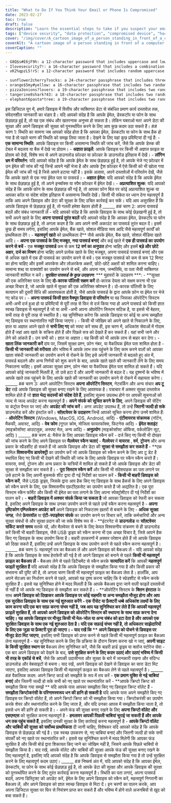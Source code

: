 ```yaml
---
title: "What to Do If You Think Your Email or Phone Is Compromised"
date: 2023-02-27
toc: true
draft: false
description: "Learn the essential steps to take if you suspect your email, desktop, or phone has been hacked or compromised, including changing passwords, scanning for malware, and wiping your device clean."
tags: ["device security", "data protection", "compromised device", "hacked email", "hacked phone", "malware", "virus removal", "password security", "data backup", "two-factor authentication", "cybersecurity", "online safety", "digital privacy", "identity theft", "online fraud", "tech support", "computer repair", "data recovery", "IT services", "technology"]
cover: "/img/cover/A_cartoon_image_of_a_person_standing_in_front_of_a_computer.png"
coverAlt: "A cartoon image of a person standing in front of a computer or phone with a concerned expression, while a cartoon hacker lurks in the background."
coverCaption: ""
---
```

```txt
- G8Q$s#E6jF9h: a 12-character password that includes uppercase and lowercase letters, numbers, and symbols
- Ilovesecurity7!: a 16-character password that includes a combination of words and numbers, and a symbol
- xK2%qpzL5!rS: a 12-character password that includes random uppercase and lowercase letters, numbers, and symbols
```
```txt
- sunflower2cherry7socks: a 24-character passphrase that includes three random words with numbers
- orange$5my#yellow: a 16-character passphrase that includes two random words with numbers and symbols
- pizza3onions?lovers: a 19-character passphrase that includes two random words with numbers and a symbol
- tangerine8shark?43: a 18-character passphrase that includes two random words with numbers and a symbol
- elephant6pasta*tree: a 19-character passphrase that includes two random words with numbers and a symbol
```

  इस डिजिटल युग में, हमारे डिवाइस में वित्तीय और व्यक्तिगत डेटा से संबंधित प्रमाण कार्य दस्तावेज़ तक, संवेदनशील जानकारी का भंडार है। यदि आपको संदेह है कि आपके ईमेल, डेस्कटॉप या फोन के साथ छेड़छाड़ हुई है, तो यह एक संबंध और खतरनाक अनुभव हो सकता है। लेकिन घबराओ मत! अपने डेटा की सुरक्षा और अपने डिवाइस की सुरक्षा को पुनर्स्थापित करने के लिए आप कुछ कदम उठा सकते हैं। ## चरण 1: स्थिति का सामना जब आपको संदेह होता है कि आपका ईमेल, डेस्कटॉप या फोन के साथ हैक हो गया है तो पहले चरण की स्थिति को समझ लिया जाता है। देखने के लिए यहां कुछ प्रविष्टियां दी गई हैं: - **एक सामान्य स्थिति**: आपके डिवाइस पर किसी असामान्य स्थिति की जांच करें, जैसे कि आपके डेस्क की टेबल में बदलाव या बैक में देखे जा प्रोग्राम। - **अज्ञात फ़ाइलें**: आपके डिवाइस पर किसी भी अज्ञात फ़ाइल या प्रोग्राम को देखें, विशेष रूप से अपने डाउनलोड फ़ोल्डर या फ़ोल्डर के डाउनलोड इतिहास में देखें। - **लॉगिन भ्रम में परिवर्तन**: यदि आपको संदेह है कि आपके ईमेल के साथ छेड़छाड़ हुई है, तो आपके भेजे गए फ़ोल्डर में उन ईमेल की जांच की गई जिन्हें आपने नहीं भेजा है और आपके ट्रैश फ़ोल्डर में ऐसे किसी को भी खोला गया ईमेल की जांच की गई है जिसे आपने हटाया नहीं है। इसके अलावा, अपने दस्तावेज़ों में परिवर्तन देखें, जैसे कि आपके खाते से एक नया ईमेल पता या पासवर्ड। - **अज्ञात ईमेल**: यदि आपको संदेह है कि आपके ईमेल के साथ छेड़छाड़ हुई है, तो अपने इनबॉक्स या स्पैम फ़ोल्डर में ईमेल देखें। - **अप्रत्याशित शुल्क**: यदि आपको संदेह है कि आपके फ़ोन के साथ छेड़छाड़ की गई है, तो आपका फ़ोन बिल पर कोई अप्रत्याशित शुल्क या आपका कॉल या संदेश संदेश इतिहास में असामान्य स्थिति देखें। किसी भी संकेत पर ध्यान देना महत्वपूर्ण है ताकि आप अपने डिवाइस और डेटा की सुरक्षा के लिए उचित कार्रवाई कर सकें। यदि आप असुरक्षित हैं कि आपके डिवाइस से छेड़छाड़ हुई है, तो गलती हमेशा बेहतर होती है ______ ## चरण 2: अपना पासवर्ड बदलें और संबंध जानकारी लें - यदि आपको संदेह है कि आपके डिवाइस के साथ कोई छेड़खानी हुई है, तो सभी अपने खाते के लिए **अपना पासवर्ड तुरंत बदलें** यदि आपको संदेह है कि आपका ईमेल, डेस्कटॉप या फोन के साथ छेड़छाड़ हुई है, तो अगला कदम है कि आप अपने सभी अकाउंट का पासवर्ड तुरंत बदल दें। इसमें कुछ ही समय लगेगा, इसलिए आपके ईमेल, बैंक खाते, सोशल मीडिया व्यय आदि जैसे महत्वपूर्ण कार्यों को प्राथमिकता देंगे। - **महत्वपूर्ण खाते** को प्राथमिकता दें** जैसे आपके ईमेल, बैंक खाते, सोशल मीडिया खाते आदि। - **अपना एक पासवर्ड के लिए मजबूत, नया पासवर्ड बनाएं** और कई खाते में **एक ही पासवर्ड का उपयोग करने से बचें** - एक **मजबूत पासवर्ड** कम से कम **12 वर्ण का अनुपात** होना चाहिए और इसमें **बड़े और छोटे अक्षर, दर्ज का मिश्रण** होना चाहिए अपने प्रत्येक खाते के लिए मजबूत, अपना पासवर्ड पासवर्ड बनाएं और एक से अधिक खाते में एक ही पासवर्ड का उपयोग करने से बचें। एक मजबूत पासवर्ड को कम से कम 12 मिनट का होना चाहिए और इसमें अपरकेस और लोअरकेस अक्षरों, छोटे-छोटे अक्षरों को शामिल करना चाहिए। सामान्य शब्द या वाक्यांशों का उपयोग करने से बचें, और अपना नाम, जन्मतिथि, या पता जैसी व्यक्तिगत जानकारी शामिल न करें। ***सुरक्षित पासवर्ड के कुछ उदाहरण***: *** मुहावरों के उदाहरण ***: - **सुरक्षा की एक अतिरिक्त परत के लिए **दो-कारक पॉलिसी सक्षम करें** दो-कारक देयता को सक्षम करना भी एक अच्छा विचार है, जो आपके खाते में सुरक्षा की एक अतिरिक्त क्वेश्चन है। दो-कारक पॉलिसी के लिए सत्यापन की दूसरी विधि की आवश्यकता होती है, जैसे आपके पासवर्ड के द्वारा आपके फ़ोन या ईमेल पर भेजे गए कोड पर। - **अपना पासवर्ड किसी ज्ञात वैक्यूम डिवाइस से परिवर्तन** या वह जिसका ऑपरेटिंग सिस्टम अभी-अभी दर्ज हुआ हो या प्रविष्टियों से पूरी तरह से फिर से दर्ज किया गया हो अपने पासवर्ड को किसी ज्ञात स्वच्छ डिवाइस से महत्वपूर्ण है जो या अभी -अभी अपना ऑपरेटिंग सिस्टम सटिक है, या इससे भी बेहतर, सभी तरह से पूरी तरह से स्थापित है। यह सुनिश्चित करेगा कि आपके डिवाइस पर कोई या अन्य समझौता नए डिवाइस पर स्थानांतरित नहीं किया जाएगा। - किसी भी जोखिम को अपने खाते से निकालने के लिए, ज्ञात या अज्ञात अपने खाते से **सभी लिए गए** को स्पष्ट करें साथ ही, इस चरण में, अधिकांश सेवाओं में गोदाम होते हैं जहां आप खाते के सक्रिय होते हैं और पिछले सत्र को देखते हैं कर सकते हैं। वहां सभी जाने और लेने को आंकते हैं। उन सभी को। ज्ञात या अज्ञात। यह किसी को भी आपके लाभ से बाहर कर देगा। - **खाता लिंक जानकारी करें** दांव पर, जिसमें सुरक्षा प्रश्न, फ़ोन नंबर, या वैकल्पिक ईमेल पता शामिल होता है - **किसी भी जानकारी को वरीयता** और भविष्य में आपके लाभ तक पहुंचने के लिए काम करने वालों को आपका खाता संबंधी जानकारी का उपयोग करने से रोकने के लिए इसे अपनी जानकारी से बदलते हुए अंत में, पासवर्ड बदलने और अन्य निर्णयों को शुरू करने के बाद, आपके खाते खाते की जानकारी लेने के लिए समय निकालना चाहिए। इसमें आपका सुरक्षा प्रश्न, फ़ोन नंबर या वैकल्पिक ईमेल पता शामिल हो सकते हैं। यदि आपको कोई जानकारी मिलती है, तो उसे हटा दें और अपनी जानकारी से बदल दें। यह दुश्मनों के भविष्य में आपके खाते तक पहुंचने के लिए आपके खाते की जानकारी का उपयोग करने से रोकने में सहायता करेगा। ______ ## चरण 3: अपने आपरेटिंग सिस्टम **अपना ऑपरेटिंग सिस्टम**, नेटवर्किंग और अन्य संचार **अप टू डेट** रखें आपके डिवाइस की सुरक्षा बनाए रखने के लिए आवश्यक है। पत्राचार में अक्सर सुरक्षा दस्तावेज शामिल होते हैं जो **ज्ञात भेद्य सदस्यों को संदेश देते हैं**, इसलिए सूचना उपलब्ध होने पर आपकी सूचनाओं को जल्द से जल्द अपडेट करना महत्वपूर्ण है। **अपने संपर्क को सूचित करने के लिए**, अपने डिवाइस की सेटिंग या कंट्रोल पैनल पर जाएं और **अपडेट की जांच करें**। अगर अपडेट उपलब्ध हैं, तो उन्हें **जितनी जल्दी हो सके** डाउनलोड करें और इंस्टॉल करें। **सॉफ़्टवेयर के उदाहरण** जिन्हें आपको सूचित करना होगा उनमें शामिल हैं: - **ऑपरेटिंग सिस्टम** (Windows, MacOS, iOS, Android, आदि) - **एंटीवायरस संक्रामक** (नॉर्टन, मैकफी, अवास्ट, आदि) - **वेब क्रोम** (गूगल क्रोम, मोजिला फायरफॉक्स, फिटनेस आदि) - **ईमेल क्लाइंट** (माइक्रोसॉफ्ट आउटलुक, अस्पष्ट मेल, अन्य आदि) - **अनुप्रयोग** (माइक्रोसॉफ्ट ऑफिस, वर्कलोडिंग सूट, आदि) ) ______ ## चरण 4: मैसेज के लिए आपका डिवाइस स्कैन करें - दर्ज किए गए किसी भी दोपहर की जांच करने के लिए अपने डिवाइस पर **मैलवेयर स्कैन चलाएं** - **मैलवेयर** में **वायरस** , **वर्म**, **ट्रोजन** और अन्य प्रकार के स्प्रैडशीट हो सकते हैं जो आपके डिवाइस और डेटा की **सुरक्षा से समझौता कर सकते हैं** - **एक शामिल **विश्वसनीय डायरेक्ट्री** का उपयोग करें जो आपके डिवाइस को स्कैन करने के लिए अप टू डेट है स्थापित किए गए किसी भी देखने की स्थिति की जांच के लिए आपके डिवाइस पर स्कैन स्कैन करते हैं। वायरस, वर्म्स, ट्रोजन और अन्य प्रकार के यात्रियों में शामिल हो सकते हैं जो आपके डिवाइस और डेटा की सुरक्षा से समझौता कर सकते हैं। - **पूरा सिस्टम स्कैन करें** और किसी भी संदेशवाहक का पता लगाने पर उसे हटाने के लिए अपनी बुकमार्क शीट द्वारा दी गई निर्देशों का पालन करें - **किसी भी बाहरी डिवाइस को स्कैन करें**, जैसे USB ड्राइव, जिसके द्वारा आप हैक किए गए डिवाइस के साथ हैकर्स के लिए अपने डिवाइस को स्कैन करने के लिए, एक विश्वसनीय एफ़टीएफ़सेट का उपयोग करते हैं जो अद्यतित है। एक पूरा सिस्टम स्कैन फॉर्मेट और किसी भी ईमेल का पता लगाने के लिए अपना स्पेक्ट्रोमीटर दी गई निर्देशों का पालन करें। - **बाहरी डिवाइस में अक्सर संपर्क किया जा सकता है** जो आपका डिवाइस को रेफरी कर सकता है, इसलिए अपने डिवाइस के साथ उनका उपयोग करने से पहले उन्हें स्कैन करना महत्वपूर्ण है - **अपना दृष्टिकोण एम्प्लिकेशन अपडेट करें** अपने डिवाइस को निकटतम ख़तरों से बचाने के लिए - **अधिक सुरक्षा जगह**, जैसे **फ़ेयरवॉल** या **एंटी-स्पाइवेयर संपर्क** का उपयोग करने पर विचार करें, ताकि कर्मचारियों और अन्य सुरक्षा संबंधों से और सुरक्षा प्रदान की जा सके विशेष रूप से - **इंटरनेट से **डाउनलोड** या **सॉफ़्टवेयर सर्किट करते समय** सतर्क रहें, और मैलवेयर से बचने के लिए केवल विश्वसनीय संक्रमण से ही डाउनलोड करें किसी भी बाहरी डिवाइस, जैसे USB ड्राइव को स्कैन करना भी एक अच्छा विचार है, जिसे आपने हैक किए गए डिवाइस के साथ उपयोग किया है। बाहरी उपकरणों में अक्सर परेशान होते हैं जो आपके डिवाइस को दिखा सकते हैं, इसलिए उन्हें अपने डिवाइस के साथ उपयोग करने से पहले स्कैन करना महत्वपूर्ण है। ______ ## चरण 5: महत्वपूर्ण पत्र का बैकअप लें और अपने डिवाइस को बैकअप लें - यदि आपको संदेह है कि आपके डिवाइस के साथ हेराफेरी की गई है तो अपने डिवाइस को बनाने से पहले **किसी भी महत्वपूर्ण फ़ाइल का बैकअप लें** - बैकअप लेने से पहले डिटैचमेंट से स्कैन करके **सत्यापित करें** कि आपकी **महत्वपूर्ण फाइलें सुरक्षित हैं** यदि आपको संदेह है कि आपके डिवाइस से समझौता किया गया है और किसी प्रकार की संभावना की पुष्टि की है, तो अगला चरण किसी भी महत्वपूर्ण फ़ाइल का बैकअप लेता है। हालाँकि, आप अपने सेटअप का निर्धारण करने से पहले, आपको यह दृश्‍य करना चाहिए कि वे स्प्रेडशीट से स्‍कैन करके सुरक्षित हैं। इससे यह सुनिश्चित होने में मदद मिलती है कि आपके बैकअप द्वारा जाने वाली फाइलें दस्तावेजों से नहीं हैं जो आपके नए डिवाइस से समझौता कर सकते हैं। - **ऑपरेटिंग सिस्टम के **क्लिन इंस्टाल** के साथ **अपने डिवाइस को दिखाकर **आपके डिवाइस पर कोई सहमति या अन्य समझौता** मौजूद होगा और आप एक सुरक्षित डिवाइस के साथ एक नई शुरुआत करेंगे - एक **रीसेट या फ़ैक्टरी धब्बे** अधिकांश लक्ष्यों के लिए काम करना यदि एक बार साफ़ करना संभव नहीं है, जब आप यह सुनिश्चित कर लेते हैं कि आपकी महत्वपूर्ण फ़ाइलें सुरक्षित हैं, तो आपको अपने डिवाइस को ऑपरेटिंग सिस्टम की स्थापना के साथ साफ़ करना देना चाहिए। यह आपके डिवाइस पर मौजूद किसी भी मेल-जोल या अन्य संबंध को हटा देता है और आपको एक सुरक्षित डिवाइस के साथ एक नई शुरुआत देता है। यदि एक सफ़ाई संभव नहीं है, तो अधिकतर साझेदारियों के लिए एक जुड़ा या फ़ैक्टरी पूरा हो जाएगा। - याद रखें कि ** अपने डिवाइस को पोचने से डिवाइस पर मौजूद डेटा मिट जाएगा**, इसलिए सभी डिवाइस को प्राप्त करने से पहले किसी भी महत्वपूर्ण फ़ाइल का बैकअप लेना महत्वपूर्ण है - यह सुनिश्चित करने के लिए कि प्रक्रिया के दौरान चित्रण करना खो न जाएं, **अपनी साइट के किसी सुरक्षित स्थान पर** बैकअप लेना सुनिश्चित करें, जैसे कि बाहरी हार्ड ड्राइव या क्लॉज स्टोरेज सेवा - एक बार अपने डिवाइस को देखने के बाद, **उसे सुरक्षित करने के लिए कदम उठाएं और उठाएं भविष्य में किसी भी तरह के एकॉर्ड से बचें**, जैसे कि आपकी उदासीनता और सुरक्षा के बारे में जानकारी रखना और संदिग्ध डाउनलोड और वेबसाइटों से बचना। याद रखें, अपने डिवाइस को देखने से डिवाइस का सारा डेटा मिट जाएगा, इसलिए आपका डिवाइस किसी भी महत्वपूर्ण फ़ाइल का बैकअप लेने से पहले महत्वपूर्ण है। ______ ## वैकल्पिक कदम: अपने क्रिप्ट कार्ड को समझौते के रूप में तय करें - **एक प्रमाण युक्ति से नई चाबियां बनाएं** और जितनी जल्दी हो सके सभी को नए खाते पर स्थानांतरित करें - **आपके क्रिप्टो क्रिप्ट को समझौता किया गया समझें ** यदि आपके पास आपका समझौता किए गए डिवाइस क्रिप्ट वॉलेट हैं - **समझौता क्रिप्टोकरंसी के परिणामस्वरूप धन की हानि हो सकती है** यदि आपके पास अपने समझौते किए गए डिवाइस पर क्रिप्टो वॉलेट हैं, तो अपने क्रिप्टो क्रिप्ट को भी समझौता किया गया। क्रिप्टोकरंसी का उपयोग करके शेयर और स्थानांतरित करने के लिए जाता है, और यदि उनका आपस में समझौता किया जाता है, तो इससे धन की हानि हो सकती है। - अपने फंड की सुरक्षा बनाए रखने के लिए **अपना क्रिप्टो वॉलेट और एसएमएस** को सुरक्षित करना महत्वपूर्ण है - **हमलावर आपकी पिछली चाबियां चुराई जा सकती हैं और आपके धन तक पहुंच सकते हैं**, इसलिए उनकी सुरक्षा के लिए कार्रवाई करना महत्वपूर्ण है - **आपके क्रिप्टो वॉलेट और चाबियों की सुरक्षा को सर्वोच्च प्राथमिकता** दी जानी चाहिए, विशेषकर यदि आपको संदेह है कि आपके डिवाइस से छेड़छाड़ की गई है। एक स्वच्छ उपकरण से, नए चाबियां बनाएं और जितनी जल्दी हो सके सभी संपर्कों को नए खाते पर स्थानांतरित करें। इससे यह सुनिश्चित करने में मदद मिलेगी कि आपका फंड सुरक्षित है और किसी बोर्ड द्वारा शिकायत किए जाने का जोखिम नहीं है, जिसने आपके पिछले चाबियों से समझौता किया है। याद रखें, आपके वॉलेट और चाबियों की सुरक्षा आपके फंड की सुरक्षा बनाए रखने के लिए महत्वपूर्ण है, इसलिए यदि आपको संदेह है कि आपके डिवाइस से समझौता किया गया है तो उन्हें सुरक्षित करने के लिए महत्वपूर्ण कदम उठाएं। ______ ## निष्कर्ष अंत में, यदि आपको संदेह है कि आपका ईमेल, डेस्कटॉप, या फ़ोन के साथ कोई छेड़छाड़ हुई है, तो आपके डेटा की सुरक्षा और आपके डिवाइस की सुरक्षा को पुनर्स्थापित करने के लिए तुरंत कार्रवाई करना महत्वपूर्ण है। स्थिति का पता लगाएं, अपना पासवर्ड बदलें, अपना डिस्ट्रिक्ट को अपडेट करें, ईमेल के लिए अपने डिवाइस को स्कैन करें, महत्वपूर्ण निगरानी का बैकअप लें, और अपने डिवाइस को ज्ञात स्वच्छ डिवाइस से मिटा दें। इन चरणों का पालन करके, आप अपना डिजिटल सुरक्षा पर फिर से नियंत्रण प्राप्त कर सकते हैं और भविष्य में होने वाले अजनबियों से खुद को बचा सकते हैं।